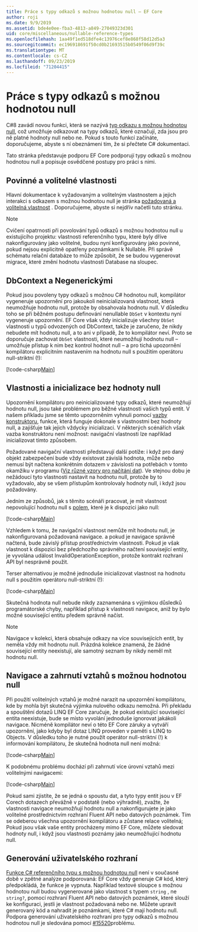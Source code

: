 ```yaml
---
title: Práce s typy odkazů s možnou hodnotou null – EF Core
author: roji
ms.date: 9/9/2019
ms.assetid: bde4e0ee-fba3-4813-a849-27049323d301
uid: core/miscellaneous/nullable-reference-types
ms.openlocfilehash: 1aa49f1ed518dfe4c13976cef8e868f58d12d5a3
ms.sourcegitcommit: ec196918691f50cd0b21693515b0549f06d9f39c
ms.translationtype: MT
ms.contentlocale: cs-CZ
ms.lasthandoff: 09/23/2019
ms.locfileid: "71204415"
---
```

# <a name="working-with-nullable-reference-types"></a>Práce s typy odkazů s možnou hodnotou null

C#8 zavádí novou funkci, která se nazývá [typ odkazu s možnou hodnotou null](/dotnet/csharp/tutorials/nullable-reference-types), což umožňuje odkazovat na typy odkazů, které označují, zda jsou pro ně platné hodnoty null nebo ne. Pokud s touto funkcí začínáte, doporučujeme, abyste s ní obeznámeni tím, že si přečtete C# dokumentaci.

Tato stránka představuje podporu EF Core podporují typy odkazů s možnou hodnotou null a popisuje osvědčené postupy pro práci s nimi.

## <a name="required-and-optional-properties"></a>Povinné a volitelné vlastnosti

Hlavní dokumentace k vyžadovaným a volitelným vlastnostem a jejich interakci s odkazem s možnou hodnotou null je stránka [požadovaná a volitelná vlastnost](xref:core/modeling/required-optional) . Doporučujeme, abyste si nejdřív načetli tuto stránku.

> [!NOTE]
> Cvičení opatrnosti při povolování typů odkazů s možnou hodnotou null u existujícího projektu: vlastnosti referenčního typu, které byly dříve nakonfigurovány jako volitelné, budou nyní konfigurovány jako povinné, pokud nejsou explicitně opatřeny poznámkami k Nullable. Při správě schématu relační databáze to může způsobit, že se budou vygenerovat migrace, které změní hodnotu vlastnosti Database na sloupec.

## <a name="dbcontext-and-dbset"></a>DbContext a Negenerickými

Pokud jsou povoleny typy odkazů s možnou C# hodnotou null, kompilátor vygeneruje upozornění pro jakoukoli neinicializovaná vlastnost, která neumožňuje hodnotu null, protože by obsahovala hodnotu null. V důsledku toho se při běžném postupu definování nenullable `DbSet` v kontextu nyní vygeneruje upozornění. EF Core však vždy inicializuje všechny `DbSet` vlastnosti u typů odvozených od DbContext, takže je zaručeno, že nikdy nebudete mít hodnotu null, a to ani v případě, že to kompilátor neví. Proto se doporučuje zachovat `DbSet` vlastnosti, které neumožňují hodnotu null – umožňuje přístup k nim bez kontrol hodnot null – a pro tichá upozornění kompilátoru explicitním nastavením na hodnotu null s použitím operátoru null-striktní (!):

[!code-csharp[Main](../../../samples/core/Miscellaneous/NullableReferenceTypes/NullableReferenceTypesContext.cs?name=Context&highlight=3-4)]

## <a name="non-nullable-properties-and-initialization"></a>Vlastnosti a inicializace bez hodnoty null

Upozornění kompilátoru pro neinicializované typy odkazů, které neumožňují hodnotu null, jsou také problémem pro běžné vlastnosti vašich typů entit. V našem příkladu jsme se těmto upozorněním vyhnuli pomocí [vazby konstruktoru](xref:core/modeling/constructors), funkce, která funguje dokonale s vlastnostmi bez hodnoty null, a zajišťuje tak jejich vždycky inicializaci. V některých scénářích však vazba konstruktoru není možnost: navigační vlastnosti lze například inicializovat tímto způsobem.

Požadované navigační vlastnosti představují další potíže: i když pro daný objekt zabezpečení bude vždy existovat závislá hodnota, může nebo nemusí být načtena konkrétním dotazem v závislosti na potřebách v tomto okamžiku v programu ([Viz různé vzory pro načítání dat](xref:core/querying/related-data)). Ve stejnou dobu je nežádoucí tyto vlastnosti nastavit na hodnotu null, protože by to vyžadovalo, aby se všem přístupům kontrolovaly hodnoty null, i když jsou požadovány.

Jedním ze způsobů, jak s těmito scénáři pracovat, je mít vlastnost nepovolující hodnotu null s [polem](xref:core/modeling/backing-field), které je k dispozici jako null:

[!code-csharp[Main](../../../samples/core/Miscellaneous/NullableReferenceTypes/Order.cs?range=12-17)]

Vzhledem k tomu, že navigační vlastnost nemůže mít hodnotu null, je nakonfigurovaná požadovaná navigace. a pokud je navigace správně načtená, bude závislý přístup prostřednictvím vlastnosti. Pokud je však vlastnost k dispozici bez předchozího správného načtení související entity, je vyvolána událost InvalidOperationException, protože kontrakt rozhraní API byl nesprávně použit.

Terser alternativou je možné jednoduše inicializovat vlastnost na hodnotu null s použitím operátoru null-striktní (!):

[!code-csharp[Main](../../../samples/core/Miscellaneous/NullableReferenceTypes/Order.cs?range=19)]

Skutečná hodnota null nebude nikdy zaznamenána s výjimkou důsledků programátorské chyby, například přístup k vlastnosti navigace, aniž by bylo možné související entitu předem správně načíst.

> [!NOTE]
> Navigace v kolekci, která obsahuje odkazy na více souvisejících entit, by neměla vždy mít hodnotu null. Prázdná kolekce znamená, že žádné související entity neexistují, ale samotný seznam by nikdy neměl mít hodnotu null.

## <a name="navigating-and-including-nullable-relationships"></a>Navigace a zahrnutí vztahů s možnou hodnotou null

Při použití volitelných vztahů je možné narazit na upozornění kompilátoru, kde by mohla být skutečná výjimka nulového odkazu nemožná. Při překladu a spouštění dotazů LINQ EF Core zaručuje, že pokud existující související entita neexistuje, bude se místo vyvolání jednoduše ignorovat jakákoli navigace. Nicméně kompilátor neví o této EF Core záruky a vytváří upozornění, jako kdyby byl dotaz LINQ proveden v paměti s LINQ to Objects. V důsledku toho je nutné použít operátor null-striktní (!) k informování kompilátoru, že skutečná hodnota null není možná:

[!code-csharp[Main](../../../samples/core/Miscellaneous/NullableReferenceTypes/Program.cs?range=46)]

K podobnému problému dochází při zahrnutí více úrovní vztahů mezi volitelnými navigacemi:

[!code-csharp[Main](../../../samples/core/Miscellaneous/NullableReferenceTypes/Program.cs?range=36-39&highlight=2)]

Pokud sami zjistíte, že se jedná o spoustu dat, a tyto typy entit jsou v EF Corech dotazech převážně v podstatě (nebo výhradně), zvažte, že vlastnosti navigace neumožňují hodnotu null a nakonfigurujete je jako volitelné prostřednictvím rozhraní Fluent API nebo datových poznámek. Tím se odeberou všechna upozornění kompilátoru a zůstane relace volitelná; Pokud jsou však vaše entity procházeny mimo EF Core, můžete sledovat hodnoty null, i když jsou vlastnosti poznámy jako neumožňující hodnotu null.

## <a name="scaffolding"></a>Generování uživatelského rozhraní

[Funkce C# referenčního typu s možnou hodnotou null](/dotnet/csharp/tutorials/nullable-reference-types) není v současné době v zpětné analýze podporovaná: EF Core vždy generuje C# kód, který předpokládá, že funkce je vypnuta. Například textové sloupce s možnou hodnotou null budou vygenerované jako vlastnost s typem `string` , ne `string?`, pomocí rozhraní Fluent API nebo datových poznámek, které slouží ke konfiguraci, jestli je vlastnost požadovaná nebo ne. Můžete upravit generovaný kód a nahradit je poznámkami, které C# mají hodnotu null. Podpora generování uživatelského rozhraní pro typy odkazů s možnou hodnotou null je sledována pomocí [#15520](https://github.com/aspnet/EntityFrameworkCore/issues/15520)problému.
